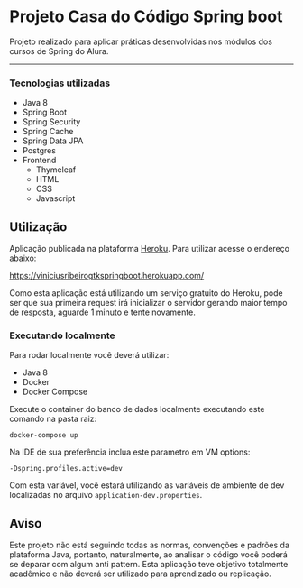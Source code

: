 # Projeto Casa do Código Spring boot

Projeto realizado para aplicar práticas desenvolvidas nos módulos dos cursos de Spring do Alura.
<hr/>

### Tecnologias utilizadas

- Java 8
- Spring Boot
- Spring Security
- Spring Cache
- Spring Data JPA
- Postgres
- Frontend
    - Thymeleaf
    - HTML
    - CSS
    - Javascript

## Utilização

Aplicação publicada na plataforma [Heroku](https://heroku.com/).
Para utilizar acesse o endereço abaixo:

https://viniciusribeirogtkspringboot.herokuapp.com/

Como esta aplicação está utilizando um serviço gratuito do Heroku, pode ser que sua primeira request
irá inicializar o servidor gerando maior tempo de resposta, aguarde 1 minuto e tente novamente.

### Executando localmente

Para rodar localmente você deverá utilizar:

- Java 8
- Docker
- Docker Compose

Execute o container do banco de dados localmente executando este comando  na pasta raiz:
```
docker-compose up
```
Na IDE de sua preferência inclua este parametro em VM options:

```
-Dspring.profiles.active=dev
```
Com esta variável, você estará utilizando as variáveis de ambiente de dev
localizadas no arquivo `application-dev.properties`.

## Aviso

Este projeto não está seguindo todas as normas, convenções e padrões
da plataforma Java, portanto, naturalmente, ao analisar o código você poderá
se deparar com algum anti pattern. Esta aplicação teve objetivo totalmente acadêmico
e não deverá ser utilizado para aprendizado ou replicação.